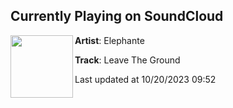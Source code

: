 ## Currently Playing on SoundCloud

[<img align="left" width="100" src="https://i1.sndcdn.com/artworks-eLk3OR1BXORD-0-t500x500.png">](https://soundcloud.com/elephante-music/leave-the-ground?in=radaarshow/sets/release-radaar-1)

**Artist**: Elephante 

**Track**: Leave The Ground

Last updated at 10/20/2023 09:52
